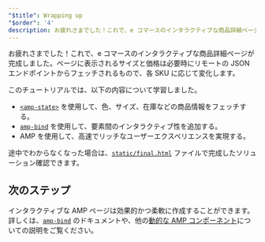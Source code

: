 ```yaml
---
"$title": Wrapping up
"$order": '4'
description: お疲れさまでした！これで、e コマースのインタラクティブな商品詳細ページが完成しました。ページに表示されるサイズと価格は必要時にリモートの JSON エンドポイントからフェッチされるもので、各 SKU に応じて変化します。
---
```


お疲れさまでした！これで、e コマースのインタラクティブな商品詳細ページが完成しました。ページに表示されるサイズと価格は必要時にリモートの JSON エンドポイントからフェッチされるもので、各 SKU に応じて変化します。

このチュートリアルでは、以下の内容について学習しました。

- [`<amp-state>`](../../../../documentation/components/reference/amp-bind.md#state) を使用して、色、サイズ、在庫などの商品情報をフェッチする。
- [`amp-bind`](../../../../documentation/components/reference/amp-bind.md) を使用して、要素間のインタラクティブ性を追加する。
- AMP を使用して、高速でリッチなユーザーエクスペリエンスを実現する。

途中でわからなくなった場合は、[`static/final.html`](https://github.com/googlecodelabs/advanced-interactivity-in-amp/blob/master/static/final.html) ファイルで完成したソリューション確認できます。

## 次のステップ

インタラクティブな AMP ページは効果的かつ柔軟に作成することができます。詳しくは、[`amp-bind`](../../../../documentation/components/reference/amp-bind.md) のドキュメントや、他の[動的な AMP コンポーネント](../../../../documentation/components/index.html)についての説明をご覧ください。
